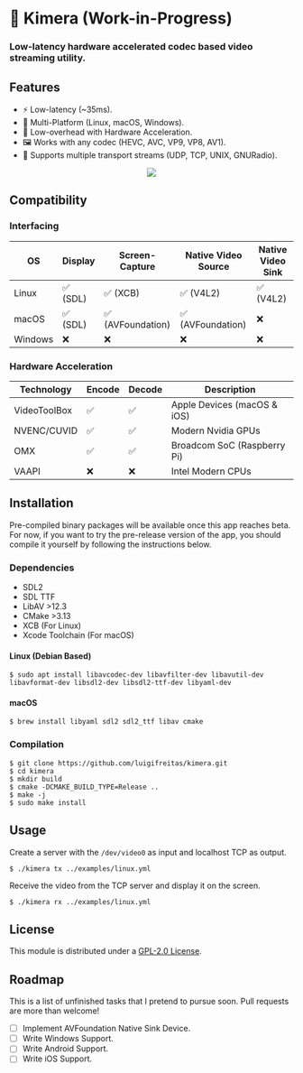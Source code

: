 # 🐙 Kimera (Work-in-Progress)
### Low-latency hardware accelerated codec based video streaming utility.

## Features
- ⚡ Low-latency (~35ms).
- 🦑 Multi-Platform (Linux, macOS, Windows).
- 🔋 Low-overhead with Hardware Acceleration.
- 🖼️ Works with any codec (HEVC, AVC, VP9, VP8, AV1).
- 🧳 Supports multiple transport streams (UDP, TCP, UNIX, GNURadio).

<p align="center">
<img src="https://github.com/luigifreitas/kimera/raw/master/assets/kimera_macos.png" />
</p>

## Compatibility
### Interfacing
|    OS    |  Display  |   Screen-Capture   | Native Video Source | Native Video Sink |
|----------|-----------|--------------------|---------------------|-------------------|
| Linux    | ✅ (SDL)  | ✅ (XCB)           | ✅ (V4L2)           | ✅ (V4L2)         |
| macOS    | ✅ (SDL)  | ✅ (AVFoundation)  | ✅ (AVFoundation)   | ❌                |
| Windows  | ❌        | ❌                 | ❌                  | ❌                |

### Hardware Acceleration
|  Technology  | Encode | Decode |         Description         |
|--------------|--------|--------|-----------------------------|
| VideoToolBox | ✅     | ✅     | Apple Devices (macOS & iOS) |
| NVENC/CUVID  | ✅     | ✅     | Modern Nvidia GPUs          |
| OMX          | ✅     | ✅     | Broadcom SoC (Raspberry Pi) |
| VAAPI        | ❌     | ❌     | Intel Modern CPUs           |

## Installation 
Pre-compiled binary packages will be available once this app reaches beta. For now, if you want to try the pre-release version of the app, you should compile it yourself by following the instructions below.

### Dependencies
- SDL2
- SDL TTF
- LibAV >12.3
- CMake >3.13
- XCB (For Linux)
- Xcode Toolchain (For macOS)

#### Linux (Debian Based)
```shell
$ sudo apt install libavcodec-dev libavfilter-dev libavutil-dev libavformat-dev libsdl2-dev libsdl2-ttf-dev libyaml-dev
```

#### macOS
```shell
$ brew install libyaml sdl2 sdl2_ttf libav cmake
```

### Compilation
```shell
$ git clone https://github.com/luigifreitas/kimera.git
$ cd kimera
$ mkdir build
$ cmake -DCMAKE_BUILD_TYPE=Release ..
$ make -j
$ sudo make install
```

## Usage
Create a server with the `/dev/video0` as input and localhost TCP as output.
```shell
$ ./kimera tx ../examples/linux.yml
```

Receive the video from the TCP server and display it on the screen.
```shell
$ ./kimera rx ../examples/linux.yml
```

## License
This module is distributed under a [GPL-2.0 License](https://raw.githubusercontent.com/luigifreitas/kimera/master/LICENSE).

## Roadmap
This is a list of unfinished tasks that I pretend to pursue soon. Pull requests are more than welcome!
- [ ] Implement AVFoundation Native Sink Device.
- [ ] Write Windows Support.
- [ ] Write Android Support.
- [ ] Write iOS Support.
